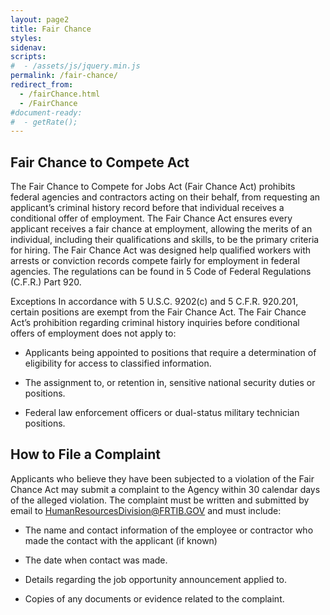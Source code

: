 ```yaml
---
layout: page2
title: Fair Chance
styles:
sidenav:
scripts:
#  - /assets/js/jquery.min.js
permalink: /fair-chance/
redirect_from:
  - /fairChance.html
  - /FairChance
#document-ready:
#  - getRate();
---
```


## Fair Chance to Compete Act

The Fair Chance to Compete for Jobs Act (Fair Chance Act) prohibits federal agencies and contractors acting on their behalf, from requesting an applicant’s criminal history record before that individual receives a conditional offer of employment. The Fair Chance Act ensures every applicant receives a fair chance at employment, allowing the merits of an individual, including their qualifications and skills, to be the primary criteria for hiring. The Fair Chance Act was designed help qualified workers with arrests or conviction records compete fairly for employment in federal agencies. The regulations can be found in 5 Code of Federal Regulations (C.F.R.) Part 920.

Exceptions In accordance with 5 U.S.C. 9202(c) and 5 C.F.R. 920.201, certain positions are exempt from the Fair Chance Act. The Fair Chance Act’s prohibition regarding criminal history inquiries before conditional offers of employment does not apply to:


* Applicants being appointed to positions that require a determination of eligibility for access to classified information.


* The assignment to, or retention in, sensitive national security duties or positions.


* Federal law enforcement officers or dual-status military technician positions.

## How to File a Complaint

Applicants who believe they have been subjected to a violation of the Fair Chance Act may submit a complaint to the Agency within 30 calendar days of the alleged violation. The complaint must be written and submitted by email to <HumanResourcesDivision@FRTIB.GOV> and must include:

* The name and contact information of the employee or contractor who made the contact with the applicant (if known)


* The date when contact was made.


* Details regarding the job opportunity announcement applied to.


* Copies of any documents or evidence related to the complaint.

<!-- CONTENT END -->
